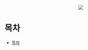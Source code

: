 
<p align= "center">
    <image src = "http://image.kyobobook.co.kr/images/book/xlarge/279/x9791188621279.jpg">
</p>

# 목차
<!-- TOC -->

- [목차](#%EB%AA%A9%EC%B0%A8)

<!-- /TOC -->

